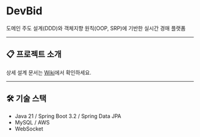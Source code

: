 # DevBid
도메인 주도 설계(DDD)와 객체지향 원칙(OOP, SRP)에 기반한 실시간 경매 플랫폼

---

## 📋 프로젝트 소개
상세 설계 문서는 [Wiki](https://github.com/9osari/DevBid/wiki)에서 확인하세요.

---

## 🛠 기술 스택
- Java 21 / Spring Boot 3.2 / Spring Data JPA
- MySQL / AWS
- WebSocket
